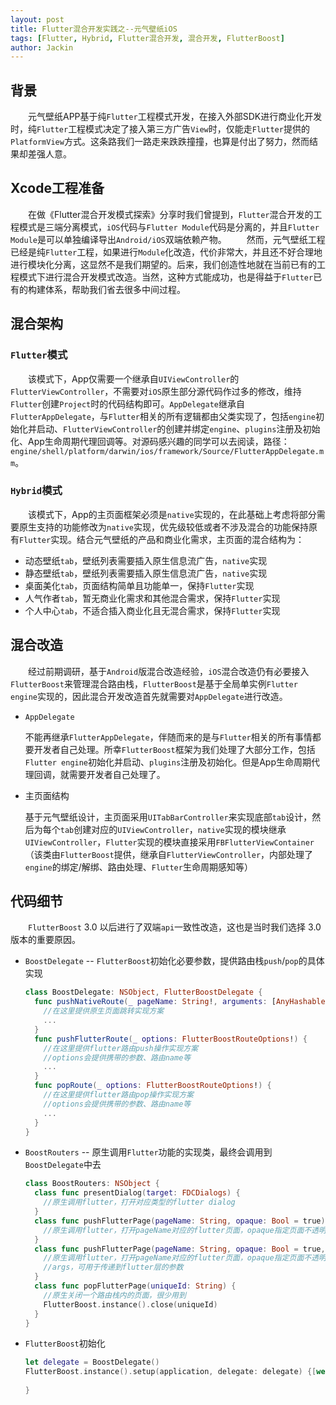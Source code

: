```yaml
---
layout: post
title: Flutter混合开发实践之--元气壁纸iOS
tags: [Flutter, Hybrid, Flutter混合开发, 混合开发, FlutterBoost]
author: Jackin
---
```


## 背景

&emsp;&emsp;元气壁纸APP基于纯`Flutter`工程模式开发，在接入外部SDK进行商业化开发时，纯`Flutter`工程模式决定了接入第三方广告`View`时，仅能走`Flutter`提供的`PlatformView`方式。这条路我们一路走来跌跌撞撞，也算是付出了努力，然而结果却差强人意。

## Xcode工程准备

&emsp;&emsp;在做《Flutter混合开发模式探索》分享时我们曾提到，`Flutter`混合开发的工程模式是三端分离模式，`iOS`代码与`Flutter Module`代码是分离的，并且`Flutter Module`是可以单独编译导出`Android/iOS`双端依赖产物。
&emsp;&emsp;然而，元气壁纸工程已经是纯`Flutter`工程，如果进行`Module`化改造，代价非常大，并且还不好合理地进行模块化分离，这显然不是我们期望的。后来，我们创造性地就在当前已有的工程模式下进行混合开发模式改造。当然，这种方式能成功，也是得益于`Flutter`已有的构建体系，帮助我们省去很多中间过程。

## 混合架构

### `Flutter`模式

&emsp;&emsp;该模式下，App仅需要一个继承自`UIViewController`的`FlutterViewController`，不需要对`iOS`原生部分源代码作过多的修改，维持`Flutter`创建`Project`时的代码结构即可。`AppDelegate`继承自`FlutterAppDelegate`，与`Flutter`相关的所有逻辑都由父类实现了，包括`engine`初始化并启动、`FlutterViewController`的创建并绑定`engine`、`plugins`注册及初始化、App生命周期代理回调等。对源码感兴趣的同学可以去阅读，路径：`engine/shell/platform/darwin/ios/framework/Source/FlutterAppDelegate.mm`。

### `Hybrid`模式

&emsp;&emsp;该模式下，App的主页面框架必须是`native`实现的，在此基础上考虑将部分需要原生支持的功能修改为`native`实现，优先级较低或者不涉及混合的功能保持原有`Flutter`实现。结合元气壁纸的产品和商业化需求，主页面的混合结构为：

- 动态壁纸`tab`，壁纸列表需要插入原生信息流广告，`native`实现
- 静态壁纸`tab`，壁纸列表需要插入原生信息流广告，`native`实现
- 桌面美化`tab`，页面结构简单且功能单一，保持`Flutter`实现
- 人气作者`tab`，暂无商业化需求和其他混合需求，保持`Flutter`实现
- 个人中心`tab`，不适合插入商业化且无混合需求，保持`Flutter`实现

## 混合改造

&emsp;&emsp;经过前期调研，基于`Android`版混合改造经验，`iOS`混合改造仍有必要接入`FlutterBoost`来管理混合路由栈，`FlutterBoost`是基于全局单实例`Flutter engine`实现的，因此混合开发改造首先就需要对`AppDelegate`进行改造。

- `AppDelegate`

  不能再继承`FlutterAppDelegate`，伴随而来的是与`Flutter`相关的所有事情都要开发者自己处理。所幸`FlutterBoost`框架为我们处理了大部分工作，包括`Flutter engine`初始化并启动、`plugins`注册及初始化。但是App生命周期代理回调，就需要开发者自己处理了。

- 主页面结构

  基于元气壁纸设计，主页面采用`UITabBarController`来实现底部`tab`设计，然后为每个`tab`创建对应的`UIViewController`，`native`实现的模块继承`UIViewController`，`Flutter`实现的模块直接采用`FBFlutterViewContainer`（该类由`FlutterBoost`提供，继承自`FlutterViewController`，内部处理了`engine`的绑定/解绑、路由处理、`Flutter`生命周期感知等）

## 代码细节

&emsp;&emsp;`FlutterBoost` 3.0 以后进行了双端`api`一致性改造，这也是当时我们选择 3.0 版本的重要原因。

- `BoostDelegate` -- `FlutterBoost`初始化必要参数，提供路由栈`push`/`pop`的具体实现

  ```swift
  class BoostDelegate: NSObject, FlutterBoostDelegate {
    func pushNativeRoute(_ pageName: String!, arguments: [AnyHashable : Any]!) {
      //在这里提供原生页面跳转实现方案
      ...
    }
    func pushFlutterRoute(_ options: FlutterBoostRouteOptions!) {
      //在这里提供flutter路由push操作实现方案
      //options会提供携带的参数、路由name等
      ...
    }
    func popRoute(_ options: FlutterBoostRouteOptions!) {
      //在这里提供flutter路由pop操作实现方案
      //options会提供携带的参数、路由name等
      ...
    }
  }
  ```

  

- `BoostRouters` -- 原生调用`Flutter`功能的实现类，最终会调用到`BoostDelegate`中去

  ```swift
  class BoostRouters: NSObject {
    class func presentDialog(target: FDCDialogs) {
      //原生调用flutter，打开对应类型的flutter dialog
    }
    class func pushFlutterPage(pageName: String, opaque: Bool = true) {
      //原生调用flutter，打开pageName对应的flutter页面，opaque指定页面不透明模式
    }
    class func pushFlutterPage(pageName: String, opaque: Bool = true, args: [String: Any]?) {
      //原生调用flutter，打开pageName对应的flutter页面，opaque指定页面不透明模式
      //args，可用于传递到flutter层的参数
    }
    class func popFlutterPage(uniqueId: String) {
      //原生关闭一个路由栈内的页面，很少用到
      FlutterBoost.instance().close(uniqueId)
    }
  }
  ```

- `FlutterBoost`初始化

  ```swift
  let delegate = BoostDelegate()
  FlutterBoost.instance().setup(application, delegate: delegate) {[weak self] engine in
    
  }
  ```

